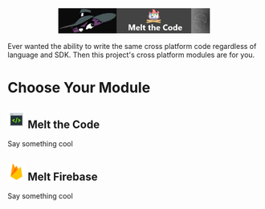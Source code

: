<div style="text-align: center"><a href="/"><img style="width: 60%" src="website-nav/logos/logo-593x100.png"></a></div>

Ever wanted the ability to write the same cross platform code regardless of language and SDK. Then this project's cross platform modules are for you.

# Choose Your Module

<h2><a href=""><img style="height: 35px;" src="/website-nav/icons/icons8-code-48.png"></a> Melt the Code</h2>

Say something cool

<h2><a href=""><img style="height: 35px;" src="/website-nav/icons/icons8-firebase-96.png"></a> Melt Firebase</h2>

Say something cool
